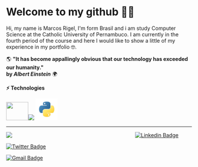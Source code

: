 # Welcome to my github 👋🏽

Hi, my name is Marcos Rigel, I'm form Brasil and i am study Computer Science at the Catholic University of Pernambuco. I am currently in the fourth period of the course and here I would like to show a little of my experience in my portfolio 🤓.

🌎 **"It has become appallingly obvious that our technology has exceeded our humanity."                                                                                           
by *Albert Einstein*** 🌍 

**⚡ Technologies**

<a name="README"><img src="https://martinchavez.github.io/Assets/Logos/csharp.svg" width="60px" height="50px" /><img 
src="https://cdn.iconscout.com/icon/free/png-256/java-43-569305.png" width="60px"><a name="README"> <img alt="Python" width="60" src="https://raw.githubusercontent.com/github/explore/80688e429a7d4ef2fca1e82350fe8e3517d3494d/topics/python/python.png" />

** **
<img align="left" src="https://raw.githubusercontent.com/MicaelliMedeiros/micaellimedeiros/master/image/computer-illustration.png" width="350"/>

[![Linkedin Badge](https://img.shields.io/badge/-Marcos%20Rigel-6633cc?style=flat-square&logo=Linkedin&logoColor=white&link=https://www.linkedin.com/in/marcos-rigel-3515681a7/)](https://www.linkedin.com/in/marcos-rigel-3515681a7/) 
 
[![Twitter Badge](https://img.shields.io/badge/-@marcossrigel-6633cc?style=flat-square&labelColor=6633cc&logo=twitter&logoColor=white&link=https://twitter.com/dieegosf)](https://twitter.com/marcossrigel) 
 
[![Gmail Badge](https://img.shields.io/badge/-marcos.2020109742@unicap.br-6633cc?style=flat-square&logo=Gmail&logoColor=white&link=mailto:diego.schell.f@gmail.com)](mailto:marcos.2020109742@unicap.br)
